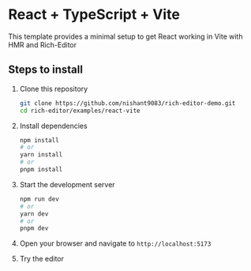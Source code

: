 # React + TypeScript + Vite

This template provides a minimal setup to get React working in Vite with HMR and Rich-Editor

## Steps to install

1. Clone this repository
   ```bash
   git clone https://github.com/nishant9083/rich-editor-demo.git
   cd rich-editor/examples/react-vite
   ```

2. Install dependencies
   ```bash
   npm install
   # or
   yarn install
   # or
   pnpm install
   ```

3. Start the development server
   ```bash
   npm run dev
   # or
   yarn dev
   # or
   pnpm dev
   ```

4. Open your browser and navigate to `http://localhost:5173`

5. Try the editor

